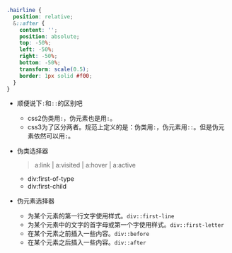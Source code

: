 ```scss
.hairline {
  position: relative;
  &::after {
    content: '';
    position: absolute;
    top: -50%;
    left: -50%;
    right: -50%;
    bottom: -50%;
    transform: scale(0.5);
    border: 1px solid #f00;
  }
}
```

* 顺便说下```:```和```::```的区别吧
    - css2伪类用```:```，伪元素也是用```:```。
    - css3为了区分两者。规范上定义的是：伪类用```:```，伪元素用```::```。但是伪元素依然可以用```:```。
    
* 伪类选择器
    > a:link | a:visited | a:hover | a:active
    - div:first-of-type
    - div:first-child
    
* 伪元素选择器
    - 为某个元素的第一行文字使用样式。```div::first-line```
    - 为某个元素中的文字的首字母或第一个字使用样式。```div::first-letter```
    - 在某个元素之前插入一些内容。```div::before```
    - 在某个元素之后插入一些内容。```div::after```
